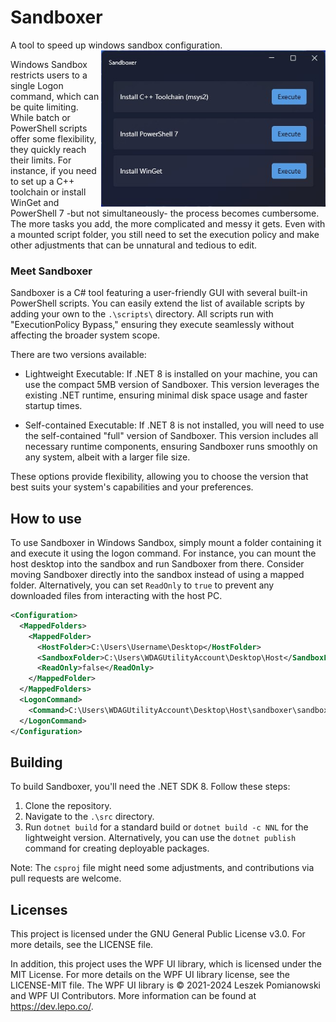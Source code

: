 

# Sandboxer
A tool to speed up windows sandbox configuration.
<img align="right" width="auto" height="250" src="https://raw.githubusercontent.com/slluxx/Sandboxer/main/screenshot.jpg">


Windows Sandbox restricts users to a single Logon command, which can be quite limiting. While batch or PowerShell scripts offer some flexibility, they quickly reach their limits. For instance, if you need to set up a C++ toolchain or install WinGet and PowerShell 7 -but not simultaneously- the process becomes cumbersome. The more tasks you add, the more complicated and messy it gets. Even with a mounted script folder, you still need to set the execution policy and make other adjustments that can be unnatural and tedious to edit.

### Meet Sandboxer

Sandboxer is a C# tool featuring a user-friendly GUI with several built-in PowerShell scripts. You can easily extend the list of available scripts by adding your own to the `.\scripts\` directory. All scripts run with "ExecutionPolicy Bypass," ensuring they execute seamlessly without affecting the broader system scope.


There are two versions available:

- Lightweight Executable: If .NET 8 is installed on your machine, you can use the compact 5MB version of Sandboxer. This version leverages the existing .NET runtime, ensuring minimal disk space usage and faster startup times.

- Self-contained Executable: If .NET 8 is not installed, you will need to use the self-contained "full" version of Sandboxer. This version includes all necessary runtime components, ensuring Sandboxer runs smoothly on any system, albeit with a larger file size.

These options provide flexibility, allowing you to choose the version that best suits your system's capabilities and your preferences.

## How to use

To use Sandboxer in Windows Sandbox, simply mount a folder containing it and execute it using the logon command. For instance, you can mount the host desktop into the sandbox and run Sandboxer from there. Consider moving Sandboxer directly into the sandbox instead of using a mapped folder. Alternatively, you can set `ReadOnly` to `true` to prevent any downloaded files from interacting with the host PC.
```xml
<Configuration>
  <MappedFolders>
    <MappedFolder>
      <HostFolder>C:\Users\Username\Desktop</HostFolder>
      <SandboxFolder>C:\Users\WDAGUtilityAccount\Desktop\Host</SandboxFolder>
      <ReadOnly>false</ReadOnly>
    </MappedFolder>
  </MappedFolders>
  <LogonCommand>
    <Command>C:\Users\WDAGUtilityAccount\Desktop\Host\sandboxer\sandboxer.exe</Command>
  </LogonCommand>
</Configuration>
```


## Building

To build Sandboxer, you'll need the .NET SDK 8. Follow these steps:

1. Clone the repository.
2. Navigate to the `.\src` directory.
3. Run `dotnet build` for a standard build or `dotnet build -c NNL` for the lightweight version. Alternatively, you can use the `dotnet publish` command for creating deployable packages.

Note: The `csproj` file might need some adjustments, and contributions via pull requests are welcome.


## Licenses

This project is licensed under the GNU General Public License v3.0. For more details, see the LICENSE file.

In addition, this project uses the WPF UI library, which is licensed under the MIT License. For more details on the WPF UI library license, see the LICENSE-MIT file.
The WPF UI library is © 2021-2024 Leszek Pomianowski and WPF UI Contributors. More information can be found at https://dev.lepo.co/.
